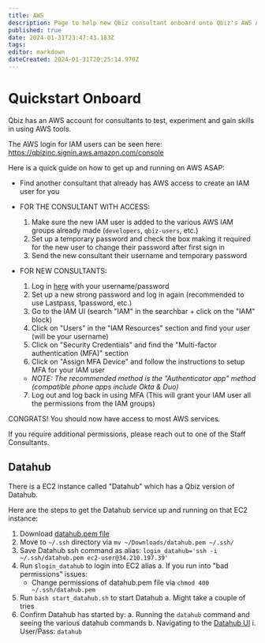 ```yaml
---
title: AWS
description: Page to help new Qbiz consultant onboard onto Qbiz's AWS Account
published: true
date: 2024-01-31T23:47:43.183Z
tags: 
editor: markdown
dateCreated: 2024-01-31T20:25:14.970Z
---
```


# Quickstart Onboard

Qbiz has an AWS account for consultants to test, experiment and gain skills in using AWS tools.

The AWS login for IAM users can be seen here: https://qbizinc.signin.aws.amazon.com/console

Here is a quick guide on how to get up and running on AWS ASAP:

- Find another consultant that already has AWS access to create an IAM user for you

- FOR THE CONSULTANT WITH ACCESS: 
  1. Make sure the new IAM user is added to the various AWS IAM groups already made (`developers`, `qbiz-users`, etc.)
  2. Set up a temporary password and check the box making it required for the new user to change their password after first sign in
  3. Send the new consultant their username and temporary password

- FOR NEW CONSULTANTS:
  1. Log in [here](https://qbizinc.signin.aws.amazon.com/console) with your username/password
  2. Set up a new strong password and log in again (recommended to use Lastpass, 1password, etc.)
  3. Go to the IAM UI (search "IAM" in the searchbar + click on the "IAM" block) 
  4. Click on "Users" in the "IAM Resources" section and find your user (will be your username)
  5. Click on "Security Credentials" and find the "Multi-factor authentication (MFA)" section
  6. Click on "Assign MFA Device" and follow the instructions to setup MFA for your IAM user  
    - *NOTE: The recommended method is the "Authenticator app" method (compatible phone apps include Okta & Duo)*
  7. Log out and log back in using MFA (This will grant your IAM user all the permissions from the IAM groups)
  


CONGRATS! You should now have access to most AWS services.

If you require additional permissions, please reach out to one of the Staff Consultants.

## Datahub

There is a EC2 instance called "Datahub" which has a Qbiz version of Datahub.

Here are the steps to get the Datahub service up and running on that EC2 instance:
1. Download [datahub.pem file](https://drive.google.com/file/d/1LturddKPDgEAcI_7WhJVd3II0CJu4zU1/view?usp=drive_link)
2. Move to `~/.ssh` directory via `mv ~/Downloads/datahub.pem ~/.ssh/`
3. Save Datahub ssh command as alias: `login_datahub='ssh -i ~/.ssh/datahub.pem ec2-user@34.210.197.39'`
4. Run `$login_datahub` to login into EC2 alias
   a. If you run into "bad permissions" issues: 
      - Change permissions of datahub.pem file via `chmod 400 ~/.ssh/datahub.pem`
5. Run `bash start_datahub.sh` to start Datahub
   a. Might take a couple of tries
6. Confirm Datahub has started by:
   a. Running the `datahub` command and seeing the various datahub commands
   b. Navigating to the [Datahub UI](http://34.210.197.39:9002/login?redirect_uri=%2F)
      i. User/Pass: `datahub`